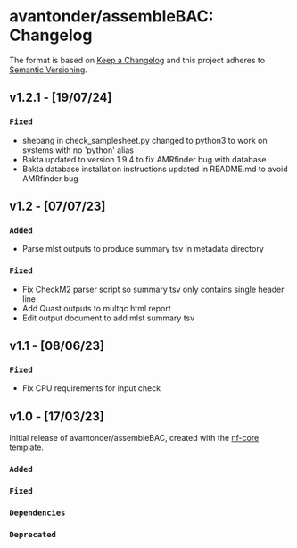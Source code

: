 # avantonder/assembleBAC: Changelog

The format is based on [Keep a Changelog](https://keepachangelog.com/en/1.0.0/)
and this project adheres to [Semantic Versioning](https://semver.org/spec/v2.0.0.html).

## v1.2.1 - [19/07/24]

### `Fixed` 

- shebang in check_samplesheet.py changed to python3 to work on systems with no 'python' alias
- Bakta updated to version 1.9.4 to fix AMRfinder bug with database
- Bakta database installation instructions updated in README.md to avoid AMRfinder bug

## v1.2 - [07/07/23]

### `Added`

- Parse mlst outputs to produce summary tsv in metadata directory

### `Fixed`

- Fix CheckM2 parser script so summary tsv only contains single header line
- Add Quast outputs to multqc html report
- Edit output document to add mlst summary tsv

## v1.1 - [08/06/23]

### `Fixed`

- Fix CPU requirements for input check

## v1.0 - [17/03/23]

Initial release of avantonder/assembleBAC, created with the [nf-core](https://nf-co.re/) template.

### `Added`

### `Fixed`

### `Dependencies`

### `Deprecated`
